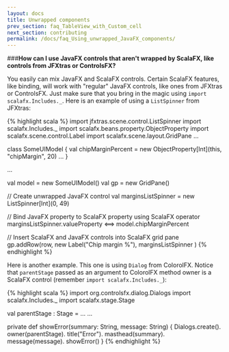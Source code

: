 ```yaml
---
layout: docs
title: Unwrapped components
prev_section: faq_TableView_with_Custom_cell
next_section: contributing
permalink: /docs/faq_Using_unwrapped_JavaFX_components/
---
```


###**How can I use JavaFX controls that aren't wrapped by ScalaFX, like controls from JFXtras or ControlsFX?**

You easily can mix JavaFX and ScalaFX controls. Certain ScalaFX features, like binding, will work with "regular" JavaFX controls, like ones from JFXtras or ControlsFX. Just make sure that you bring in the magic using `import scalafx.Includes._`. Here is an example of using a `ListSpinner` from JFXtras:

{% highlight scala %}
import jfxtras.scene.control.ListSpinner
import scalafx.Includes._
import scalafx.beans.property.ObjectProperty
import scalafx.scene.control.Label
import scalafx.scene.layout.GridPane
...

  class SomeUIModel {
    val chipMarginPercent = new ObjectProperty[Int](this, "chipMargin", 20)
    ...
  }

  ...

  val model = new SomeUIModel()
  val gp = new GridPane()

  // Create unwrapped JavaFX control
  val marginsListSpinner = new ListSpinner[Int](0, 49)

  // Bind JavaFX property to ScalaFX property using ScalaFX operator
  marginsListSpinner.valueProperty <==> model.chipMarginPercent
   
  // Insert ScalaFX and JavaFX controls into ScalaFX grid pane
  gp.addRow(row,
    new Label("Chip margin %"),
    marginsListSpinner
  )
{% endhighlight %}



Here is another example. This one is using `Dialog` from ColorolFX. Notice that `parentStage` passed as an argument to ColorolFX method owner is a ScalaFX control (remember `import scalafx.Includes._`):

{% highlight scala %}
import org.controlsfx.dialog.Dialogs
import scalafx.Includes._
import scalafx.stage.Stage
 
  val parentStage : Stage = ...
  ...

  private def showError(summary: String, message: String) {
    Dialogs.create().
      owner(parentStage).
      title("Error").
      masthead(summary).
      message(message).
      showError()
  }
{% endhighlight %}
